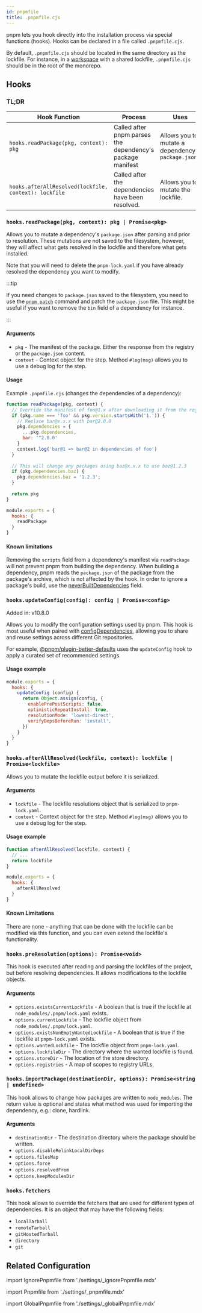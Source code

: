 ```yaml
---
id: pnpmfile
title: .pnpmfile.cjs
---
```


pnpm lets you hook directly into the installation process via special functions
(hooks). Hooks can be declared in a file called `.pnpmfile.cjs`.

By default, `.pnpmfile.cjs` should be located in the same directory as the
lockfile. For instance, in a [workspace](workspaces.md) with a shared lockfile,
`.pnpmfile.cjs` should be in the root of the monorepo.

## Hooks

### TL;DR

| Hook Function                                         | Process                                                    | Uses                                               |
|-------------------------------------------------------|------------------------------------------------------------|----------------------------------------------------|
| `hooks.readPackage(pkg, context): pkg`                | Called after pnpm parses the dependency's package manifest | Allows you to mutate a dependency's `package.json` |
| `hooks.afterAllResolved(lockfile, context): lockfile` | Called after the dependencies have been resolved.          | Allows you to mutate the lockfile.                 |

### `hooks.readPackage(pkg, context): pkg | Promise<pkg>`

Allows you to mutate a dependency's `package.json` after parsing and prior to
resolution. These mutations are not saved to the filesystem, however, they will
affect what gets resolved in the lockfile and therefore what gets installed.

Note that you will need to delete the `pnpm-lock.yaml` if you have already
resolved the dependency you want to modify.

:::tip

If you need changes to `package.json` saved to the filesystem, you need to use the [`pnpm patch`] command and patch the `package.json` file.
This might be useful if you want to remove the `bin` field of a dependency for instance.

:::

#### Arguments

* `pkg` - The manifest of the package. Either the response from the registry or
the `package.json` content.
* `context` - Context object for the step. Method `#log(msg)` allows you to use
a debug log for the step.

#### Usage

Example `.pnpmfile.cjs` (changes the dependencies of a dependency):

```js
function readPackage(pkg, context) {
  // Override the manifest of foo@1.x after downloading it from the registry
  if (pkg.name === 'foo' && pkg.version.startsWith('1.')) {
    // Replace bar@x.x.x with bar@2.0.0
    pkg.dependencies = {
      ...pkg.dependencies,
      bar: '^2.0.0'
    }
    context.log('bar@1 => bar@2 in dependencies of foo')
  }
  
  // This will change any packages using baz@x.x.x to use baz@1.2.3
  if (pkg.dependencies.baz) {
    pkg.dependencies.baz = '1.2.3';
  }
  
  return pkg
}

module.exports = {
  hooks: {
    readPackage
  }
}
```

#### Known limitations

Removing the `scripts` field from a dependency's manifest via `readPackage` will
not prevent pnpm from building the dependency. When building a dependency, pnpm
reads the `package.json` of the package from the package's archive, which is not
affected by the hook. In order to ignore a package's build, use the
[neverBuiltDependencies](settings.md#neverbuiltdependencies) field.

### `hooks.updateConfig(config): config | Promise<config>`

Added in: v10.8.0

Allows you to modify the configuration settings used by pnpm. This hook is most useful when paired with [configDependencies](config-dependencies), allowing you to share and reuse settings across different Git repositories.

For example, [@pnpm/plugin-better-defaults](https://github.com/pnpm/plugin-better-defaults) uses the `updateConfig` hook to apply a curated set of recommended settings.

#### Usage example

```js title=".pnpmfile.cjs"
module.exports = {
  hooks: {
    updateConfig (config) {
      return Object.assign(config, {
        enablePrePostScripts: false,
        optimisticRepeatInstall: true,
        resolutionMode: 'lowest-direct',
        verifyDepsBeforeRun: 'install',
      })
    }
  }
}
```

### `hooks.afterAllResolved(lockfile, context): lockfile | Promise<lockfile>`

Allows you to mutate the lockfile output before it is serialized.

#### Arguments

* `lockfile` - The lockfile resolutions object that is serialized to
`pnpm-lock.yaml`.
* `context` - Context object for the step. Method `#log(msg)` allows you to use
a debug log for the step.

#### Usage example

```js title=".pnpmfile.cjs"
function afterAllResolved(lockfile, context) {
  // ...
  return lockfile
}

module.exports = {
  hooks: {
    afterAllResolved
  }
}
```

#### Known Limitations

There are none - anything that can be done with the lockfile can be modified via
this function, and you can even extend the lockfile's functionality.

### `hooks.preResolution(options): Promise<void>`

This hook is executed after reading and parsing the lockfiles of the project, but before resolving dependencies. It allows modifications to the lockfile objects.

#### Arguments

* `options.existsCurrentLockfile` - A boolean that is true if the lockfile at `node_modules/.pnpm/lock.yaml` exists.
* `options.currentLockfile` - The lockfile object from `node_modules/.pnpm/lock.yaml`.
* `options.existsNonEmptyWantedLockfile` - A boolean that is true if the lockfile at `pnpm-lock.yaml` exists.
* `options.wantedLockfile` - The lockfile object from `pnpm-lock.yaml`.
* `options.lockfileDir` - The directory where the wanted lockfile is found.
* `options.storeDir` - The location of the store directory.
* `options.registries` - A map of scopes to registry URLs.

### `hooks.importPackage(destinationDir, options): Promise<string | undefined>`

This hook allows to change how packages are written to `node_modules`. The return value is optional and states what method was used for importing the dependency, e.g.: clone, hardlink.

#### Arguments

* `destinationDir` - The destination directory where the package should be written.
* `options.disableRelinkLocalDirDeps`
* `options.filesMap`
* `options.force`
* `options.resolvedFrom`
* `options.keepModulesDir`

### `hooks.fetchers`

This hook allows to override the fetchers that are used for different types of dependencies. It is an object that may have the following fields:

* `localTarball`
* `remoteTarball`
* `gitHostedTarball`
* `directory`
* `git`

## Related Configuration

import IgnorePnpmfile from './settings/_ignorePnpmfile.mdx'

<IgnorePnpmfile />

import Pnpmfile from './settings/_pnpmfile.mdx'

<Pnpmfile />

import GlobalPnpmfile from './settings/_globalPnpmfile.mdx'

<GlobalPnpmfile />

[`pnpm patch`]: ./cli/patch.md
